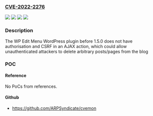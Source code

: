 ### [CVE-2022-2276](https://cve.mitre.org/cgi-bin/cvename.cgi?name=CVE-2022-2276)
![](https://img.shields.io/static/v1?label=Product&message=WP%20Edit%20Menu&color=blue)
![](https://img.shields.io/static/v1?label=Version&message=n%2Fa&color=blue)
![](https://img.shields.io/static/v1?label=Vulnerability&message=CWE-352%20Cross-Site%20Request%20Forgery%20(CSRF)&color=brighgreen)
![](https://img.shields.io/static/v1?label=Vulnerability&message=CWE-862%20Missing%20Authorization&color=brighgreen)

### Description

The WP Edit Menu WordPress plugin before 1.5.0 does not have authorisation and CSRF in an AJAX action, which could allow unauthenticated attackers to delete arbitrary posts/pages from the blog

### POC

#### Reference
No PoCs from references.

#### Github
- https://github.com/ARPSyndicate/cvemon

